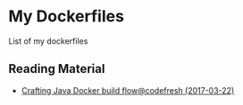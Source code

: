 My Dockerfiles
==============

List of my dockerfiles

## Reading Material

* [Crafting Java Docker build flow@codefresh (2017-03-22)](https://codefresh.io/blog/java_docker_pipeline/)

